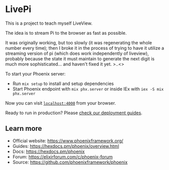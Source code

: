 # LivePi

This is a project to teach myself LiveView.

The idea is to stream Pi to the browser as fast as possible.

It was originally working, but too slowly (it was regenerating the whole number every time); then I broke it in the process of trying to have it utilize a streaming version of pi (which does work independently of liveview), probably because the state it must maintain to generate the next digit is much more sophisticated... and haven't fixed it yet. >..<>

To start your Phoenix server:

- Run `mix setup` to install and setup dependencies
- Start Phoenix endpoint with `mix phx.server` or inside IEx with `iex -S mix phx.server`

Now you can visit [`localhost:4000`](http://localhost:4000) from your browser.

Ready to run in production? Please [check our deployment guides](https://hexdocs.pm/phoenix/deployment.html).

## Learn more

- Official website: https://www.phoenixframework.org/
- Guides: https://hexdocs.pm/phoenix/overview.html
- Docs: https://hexdocs.pm/phoenix
- Forum: https://elixirforum.com/c/phoenix-forum
- Source: https://github.com/phoenixframework/phoenix
